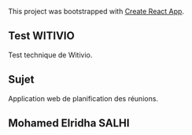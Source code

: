 This project was bootstrapped with [Create React App](https://github.com/facebook/create-react-app).

## Test WITIVIO

Test technique de Witivio.

## Sujet

Application web de planification des réunions.

## Mohamed Elridha SALHI
